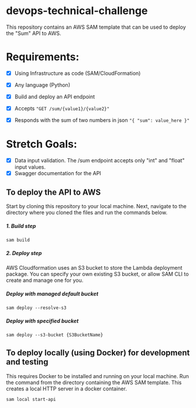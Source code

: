 # devops-technical-challenge

This repository contains an AWS SAM template that can be used to deploy the "Sum" API to AWS.

# Requirements:
- [x] Using Infrastructure as code (SAM/CloudFormation)
- [x] Any language (Python)
- [x] Build and deploy an API endpoint
- [x] Accepts ```"GET /sum/{value1}/{value2}"```
- [x] Responds with the sum of two numbers in json ```"{ "sum": value_here }"```


# Stretch Goals:
- [x] Data input validation. The /sum endpoint accepts only "int" and "float" input values.
- [x] Swagger documentation for the API

## To deploy the API to AWS
Start by cloning this repository to your local machine. Next, navigate to the directory where you cloned the files and run the commands below.

##### 1. Build step
```
sam build
```
##### 2. Deploy step
AWS Cloudformation uses an S3 bucket to store the Lambda deployment package. You can specify your own existing S3 bucket, or allow SAM CLI to create and manage one for you.
##### Deploy with managed default bucket
```
sam deploy --resolve-s3
```
##### Deploy with specified bucket
```
sam deploy --s3-bucket {S3BucketName}
```

## To deploy locally (using Docker) for development and testing
This requires Docker to be installed and running on your local machine.  Run the command from the directory containing the AWS SAM template. This creates a local HTTP server in a docker container.
```
sam local start-api
```
